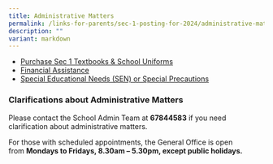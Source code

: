 ```yaml
---
title: Administrative Matters
permalink: /links-for-parents/sec-1-posting-for-2024/administrative-matters/
description: ""
variant: markdown
---
```

* [Purchase Sec 1 Textbooks & School Uniforms](/links-for-parents/sec-1-posting-for-2024/administrative-matters/purchase-textbooks-n-uniforms/)
* [Financial Assistance](/links-for-parents/sec-1-posting-for-2024/administrative-matters/financial-assistance/)
* [Special Educational Needs (SEN) or Special Precautions](/links-for-parents/sec-1-posting-for-2024/administrative-matters/sen-or-special-precautions/)

### Clarifications about Administrative Matters

Please contact the School Admin Team at **67844583** if you need clarification about administrative matters.

For those with scheduled appointments, the General Office is open from **Mondays to Fridays, 8.30am – 5.30pm, except public holidays.**